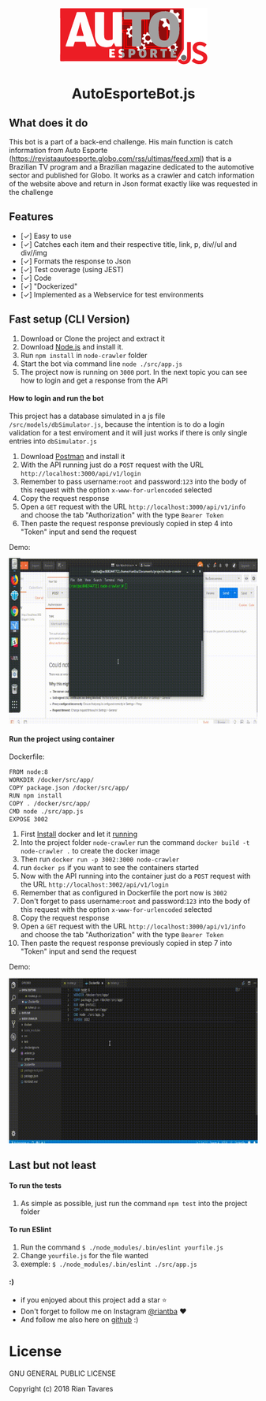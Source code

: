 <p align="center"><a href="https://github.com/RianTavares/node-crawler" alt="AutoEsporteBot Logo"><img src="https://raw.githubusercontent.com/RianTavares/node-crawler/master/src/images/thumbnail_autoesporte-JS.png?token=AIhXfwE5prYOGa9CzQR5-gxQ9CNVTOvhks5b-3OUwA%3D%3D"></a></p>

<p align="center"><h1 align="center">AutoEsporteBot.js</h1></p>


## What does it do

This bot is a part of a back-end challenge. His main function is catch information from Auto Esporte (https://revistaautoesporte.globo.com/rss/ultimas/feed.xml)
that is a Brazilian TV program and a Brazilian magazine dedicated to the automotive sector and published for Globo. It works as a crawler and catch information of the website above and return in Json format exactly like was requested in the challenge

## Features

- [✓] Easy to use
- [✓] Catches each item and their respective title, link, p, div//ul and div//img
- [✓] Formats the response to Json
- [✓] Test coverage (using JEST)
- [✓] Code 
- [✓] "Dockerized"
- [✓] Implemented as a Webservice for test environments

## Fast setup (CLI Version)

1. Download or Clone the project and extract it
2. Download [Node.js](https://nodejs.org/it/) and install it.
3. Run `npm install` in `node-crawler` folder
4. Start the bot via command line `node ./src/app.js`
5. The project now is running on `3000` port. In the next topic you can see how to login and get a response from the API

#### How to login and run the bot

This project has a database simulated in a js file `/src/models/dbSimulator.js`, because the intention is to do a login validation for a test enviroment and it will just works if there is only single entries into `dbSimulator.js`

1. Download [Postman](https://www.getpostman.com/) and install it
2. With the API running just do a `POST` request with the URL `http://localhost:3000/api/v1/login`
3. Remember to pass username:`root` and password:`123` into the body of this request with the option `x-www-for-urlencoded` selected
4. Copy the request response
5. Open a `GET` request with the URL `http://localhost:3000/api/v1/info` and choose the tab "Authorization" with the type `Bearer Token`
6. Then paste the request response previously copied in step 4 into "Token" input and send the request

Demo:
<p align="center"><img src="https://raw.githubusercontent.com/RianTavares/node-crawler/master/src/images/video1.gif?token=AIhXf1fqxdqGMSfYkcsgJriCzdnJJWXFks5b-5PtwA%3D%3D"></p>

#### Run the project using container

Dockerfile:
```docker
FROM node:8
WORKDIR /docker/src/app/
COPY package.json /docker/src/app/
RUN npm install
COPY . /docker/src/app/
CMD node ./src/app.js
EXPOSE 3002
```
1. First [Install](https://docs.docker.com/install/) docker and let it [running](https://docs.docker.com/get-started/#test-docker-installation)
2. Into the project folder `node-crawler` run the command `docker build -t node-crawler .`  to create the docker image
3. Then run `docker run -p 3002:3000 node-crawler`
4. run `docker ps` if you want to see the containers started
5. Now  with the API running into the container just do a `POST` request with the URL `http://localhost:3002/api/v1/login`
6. Remember that as configured in Dockerfile the port now is `3002`
7. Don't forget to pass username:`root` and password:`123` into the body of this request with the option `x-www-for-urlencoded` selected
8. Copy the request response
9. Open a `GET` request with the URL `http://localhost:3000/api/v1/info` and choose the tab "Authorization" with the type `Bearer Token`
10. Then paste the request response previously copied in step 7 into "Token" input and send the request


Demo:
<p align="center"><img src="https://raw.githubusercontent.com/RianTavares/node-crawler/master/src/images/video2.gif?token=AIhXf6TevJyuxawLiUhWxwAXkE6oJR8fks5b-5PuwA%3D%3D"></p>

## Last but not least

#### To run the tests
1. As simple as possible, just run the command `npm test` into the project folder 

#### To run ESlint 
1. Run the command `$ ./node_modules/.bin/eslint yourfile.js`
2. Change `yourfile.js` for the file wanted 
3. exemple: `$ ./node_modules/.bin/eslint ./src/app.js`

#### :)
- if you enjoyed about this project add a star :star: 
- Don't forget to follow me on Instagram [@riantba](https://www.instagram.com/riantba/) :heart:
- And follow me also here on [github](https://github.com/RianTavares) :)


<h1>License</h1>

GNU GENERAL PUBLIC LICENSE

Copyright (c) 2018 Rian Tavares 

